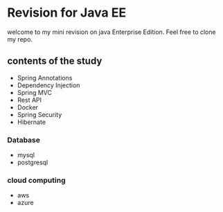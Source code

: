 # Revision for Java EE

welcome to my mini revision on java Enterprise Edition. Feel free to clone my repo.
## contents of the study
- Spring Annotations
- Dependency Injection
- Spring MVC
- Rest API
- Docker
- Spring Security
- Hibernate

### Database 
- mysql
- postgresql

### cloud computing
- aws
- azure
